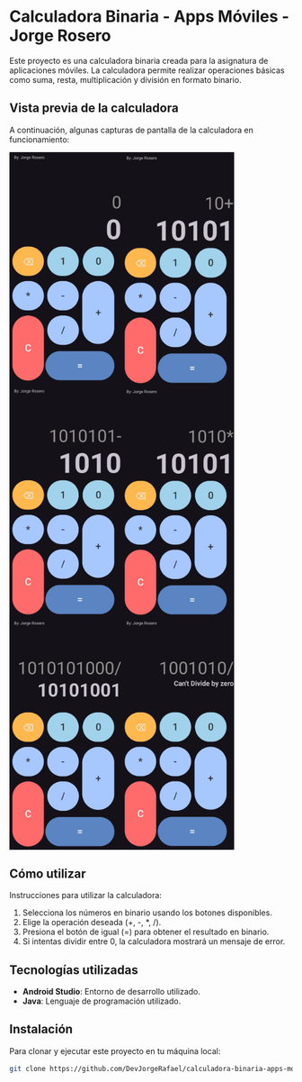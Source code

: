 # Calculadora Binaria - Apps Móviles - Jorge Rosero

Este proyecto es una calculadora binaria creada para la asignatura de aplicaciones móviles. La calculadora permite realizar operaciones básicas como suma, resta, multiplicación y división en formato binario.

## Vista previa de la calculadora

A continuación, algunas capturas de pantalla de la calculadora en funcionamiento:

<div style="display: flex; flex-wrap: wrap; gap: 10;">
  <img src="assets/pantalla_principal.jpg" alt="Pantalla principal" width="200">
  <img src="assets/operacion_suma.jpg" alt="Operación de suma" width="200">
  <img src="assets/operacion_resta.jpg" alt="Operación de resta" width="200">
  <img src="assets/operacion_multiplicar.jpg" alt="Operación de multiplicación" width="200">
  <img src="assets/operacion_dividir.jpg" alt="Operación de división" width="200">
  <img src="assets/validar_division_0.jpg" alt="Validación al dividir entre 0" width="200">
</div>

## Cómo utilizar

Instrucciones para utilizar la calculadora:
1. Selecciona los números en binario usando los botones disponibles.
2. Elige la operación deseada (+, -, *, /).
3. Presiona el botón de igual (=) para obtener el resultado en binario.
4. Si intentas dividir entre 0, la calculadora mostrará un mensaje de error.

## Tecnologías utilizadas

- **Android Studio**: Entorno de desarrollo utilizado.
- **Java**: Lenguaje de programación utilizado.

## Instalación

Para clonar y ejecutar este proyecto en tu máquina local:

```bash
git clone https://github.com/DevJorgeRafael/calculadora-binaria-apps-moviles.git
